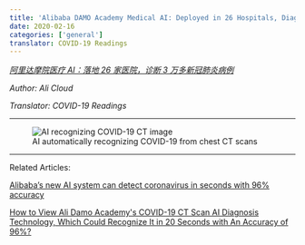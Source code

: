```yaml
---
title: 'Alibaba DAMO Academy Medical AI: Deployed in 26 Hospitals, Diagnosed over 30,000 Suspected COVID-19 Cases (coming soon)'
date: 2020-02-16
categories: ['general']
translator: COVID-19 Readings
---
```


*<a href="https://www.infoq.cn/article/7o6EObPl73a4W07bJa5c" target="_blank">阿里达摩院医疗 AI：落地 26 家医院，诊断 3 万多新冠肺炎病例</a>*

*Author: Ali Cloud*

*Translator: COVID-19 Readings*

---

<figure>
  <img src="/assets/media/2020-02-16/ali-damo-ai-01.png" alt="AI recognizing COVID-19 CT image"/>
  <figcaption>AI automatically recognizing COVID-19 from chest CT scans</figcaption>
</figure>

---

Related Articles:

<a href="https://thenextweb.com/neural/2020/03/02/alibabas-new-ai-system-can-detect-coronavirus-in-seconds-with-96-accuracy/" target="_blank">Alibaba’s new AI system can detect coronavirus in seconds with 96% accuracy</a>

[How to View Ali Damo Academy's COVID-19 CT Scan AI Diagnosis Technology, Which Could Recognize It in 20 Seconds with An Accuracy of 96%?](/articles/2020/02/23/How-To-View-Ali-Damo-AI-COVID-19-CT-Technology)
